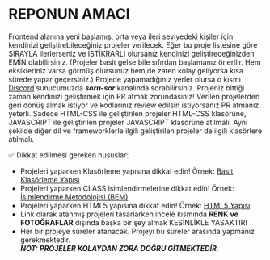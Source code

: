 # REPONUN AMACI
Frontend alanına yeni başlamış, orta veya ileri seviyedeki kişiler için kendinizi geliştirebileceğiniz projeler verilecek. Eğer bu proje listesine göre SIRAYLA ilerlerseniz ve İSTİKRARLI olursanız kendinizi geliştireceğinizden EMİN olabilirsiniz. (Projeler basit gelse bile sıfırdan başlamanız önerilir. Hem eksikleriniz varsa görmüş olursunuz hem de zaten kolay geliyorsa kısa sürede yapar geçersiniz.) Projede yapamadığınız yerler olursa o kısmı [Discord](https://discord.gg/hUz3hVDzJE) sunucumuzda ***soru-sor*** kanalında sorabilirsiniz. Projeniz bittiği zaman kendinizi geliştirmek için PR atmak zorundasınız! Verilen projelerden geri dönüş almak istiyor ve kodlarınız review edilsin istiyorsanız PR atmanız yeterli. Sadece HTML-CSS ile geliştirilen projeler HTML-CSS klasörüne, JAVASCRIPT ile geliştirilen projeler JAVASCRIPT klasörüne atılmalı. Aynı şekilde diğer dil ve frameworklerle ilgili geliştirilen projeler de ilgili klasörlere atılmalı.

✅ Dikkat edilmesi gereken hususlar:
  - Projeleri yaparken Klasörleme yapısına dikkat edin! Örnek: [Basit Klasörleme Yapısı](http://www.digitalforge.com.au/DIG252/week1/images/file_structure.jpg)
  - Projeleri yaparken CLASS isimlendirmelerine dikkat edin! Örnek: [İsimlendirme Metodolojisi (BEM)](https://en.bem.info/methodology/)
  - Projeleri yaparken HTML5 yapısına dikkat edin! Örnek: [HTML5 Yapısı](https://css-tricks.com/snippets/html/html5-page-structure/)
  - Link olarak atanmış projeleri tasarlarken incele kısmında __RENK ve FOTOĞRAFLAR__ dışında başka bir şey almak KESİNLİKLE YASAKTIR!
  - Her bir projeye süreler atanacak. Projeyi bu süreler arasında yapmanız gerekmektedir. <br />
  ***NOT: PROJELER KOLAYDAN ZORA DOĞRU GİTMEKTEDİR.***


<!--

## HTML

## CSS

## SCSS

## BOOTSTRAP - TAILWIND CSS - MATERIAL UI - CHAKRA UI

## VERİ YAPILARI VE ALGORİTMALAR (DATA STRUCTURES)

## JAVASCRIPT

## REACT - VUE - ANGULAR

-->
